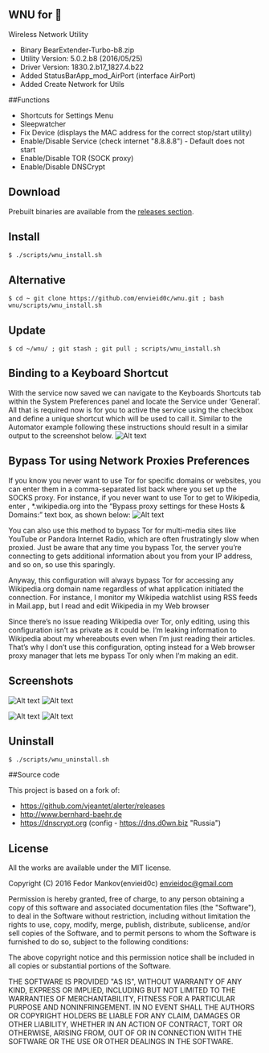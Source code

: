 ## WNU for 
Wireless Network Utility

* Binary BearExtender-Turbo-b8.zip
* Utility Version: 5.0.2.b8 (2016/05/25)
* Driver Version: 1830.2.b17_1827.4.b22
* Added StatusBarApp_mod_AirPort (interface AirPort)
* Added Create Network for Utils

##Functions

* Shortcuts for Settings Menu
* Sleepwatcher
* Fix Device (displays the MAC address for the correct stop/start utility)
* Enable/Disable Service (check internet "8.8.8.8") - Default does not start
* Enable/Disable TOR (SOCK proxy)
* Enable/Disable DNSCrypt

## Download

Prebuilt binaries are available from the
[releases section](https://github.com/envieid0c/wnu/releases).

##  Install
```
$ ./scripts/wnu_install.sh
```
## Alternative 
```
$ cd ~ git clone https://github.com/envieid0c/wnu.git ; bash wnu/scripts/wnu_install.sh
```
## Update
```
$ cd ~/wnu/ ; git stash ; git pull ; scripts/wnu_install.sh
```
## Binding to a Keyboard Shortcut

With the service now saved we can navigate to the Keyboards Shortcuts tab within the System Preferences panel and locate the Service under ‘General’. All that is required now is for you to active the service using the checkbox and define a unique shortcut which will be used to call it. Similar to the Automator example following these instructions should result in a similar output to the screenshot below.
![Alt text](/img/img5.png?raw=true "")

## Bypass Tor using Network Proxies Preferences

If you know you never want to use Tor for specific domains or websites, you can enter them in a comma-separated list back where you set up the SOCKS proxy. For instance, if you never want to use Tor to get to Wikipedia, enter , *.wikipedia.org into the “Bypass proxy settings for these Hosts & Domains:” text box, as shown below:
![Alt text](/img/img6.png?raw=true "")

You can also use this method to bypass Tor for multi-media sites like YouTube or Pandora Internet Radio, which are often frustratingly slow when proxied. Just be aware that any time you bypass Tor, the server you’re connecting to gets additional information about you from your IP address, and so on, so use this sparingly.

Anyway, this configuration will always bypass Tor for accessing any Wikipedia.org domain name regardless of what application initiated the connection. For instance, I monitor my Wikipedia watchlist using RSS feeds in Mail.app, but I read and edit Wikipedia in my Web browser

Since there’s no issue reading Wikipedia over Tor, only editing, using this configuration isn’t as private as it could be. I’m leaking information to Wikipedia about my whereabouts even when I’m just reading their articles. That’s why I don’t use this configuration, opting instead for a Web browser proxy manager that lets me bypass Tor only when I’m making an edit.


## Screenshots

![Alt text](/img/img1.png?raw=true "") ![Alt text](/img/img2.png?raw=true "")

![Alt text](/img/img3.png?raw=true "") ![Alt text](/img/img4.png?raw=true "")

##  Uninstall
```
$ ./scripts/wnu_uninstall.sh
```

##Source code

This project is based on a fork of:
- https://github.com/vjeantet/alerter/releases
- http://www.bernhard-baehr.de
- https://dnscrypt.org (config - https://dns.d0wn.biz "Russia")

## License

All the works are available under the MIT license.

Copyright (C) 2016 Fedor Mankov(envieid0c) <envieidoc@gmail.com>

Permission is hereby granted, free of charge, to any person obtaining a copy
of this software and associated documentation files (the "Software"), to deal
in the Software without restriction, including without limitation the rights
to use, copy, modify, merge, publish, distribute, sublicense, and/or sell
copies of the Software, and to permit persons to whom the Software is
furnished to do so, subject to the following conditions:

The above copyright notice and this permission notice shall be included in all
copies or substantial portions of the Software.

THE SOFTWARE IS PROVIDED "AS IS", WITHOUT WARRANTY OF ANY KIND, EXPRESS OR
IMPLIED, INCLUDING BUT NOT LIMITED TO THE WARRANTIES OF MERCHANTABILITY,
FITNESS FOR A PARTICULAR PURPOSE AND NONINFRINGEMENT. IN NO EVENT SHALL THE
AUTHORS OR COPYRIGHT HOLDERS BE LIABLE FOR ANY CLAIM, DAMAGES OR OTHER
LIABILITY, WHETHER IN AN ACTION OF CONTRACT, TORT OR OTHERWISE, ARISING FROM,
OUT OF OR IN CONNECTION WITH THE SOFTWARE OR THE USE OR OTHER DEALINGS IN THE
SOFTWARE.
